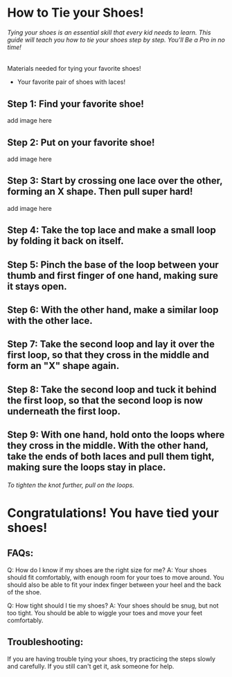 # How to Tie your Shoes!
###### Tying your shoes is an essential skill that every kid needs to learn. This guide will teach you how to tie your shoes step by step. You'll Be a Pro in no time!




Materials needed for tying your favorite shoes!
* Your favorite pair of shoes with laces!

## Step 1: Find your favorite shoe!
add image here

## Step 2: Put on your favorite shoe!
add image here 

## Step 3: Start by crossing one lace over the other, forming an X shape. Then pull super hard!
add image here

## Step 4: Take the top lace and make a small loop by folding it back on itself.

## Step 5: Pinch the base of the loop between your thumb and first finger of one hand, making sure it stays open.

## Step 6: With the other hand, make a similar loop with the other lace.

## Step 7: Take the second loop and lay it over the first loop, so that they cross in the middle and form an "X" shape again.

## Step 8: Take the second loop and tuck it behind the first loop, so that the second loop is now underneath the first loop.

## Step 9: With one hand, hold onto the loops where they cross in the middle. With the other hand, take the ends of both laces and pull them tight, making sure the loops stay in place.

###### To tighten the knot further, pull on the loops.

# Congratulations! You have tied your shoes!

















## FAQs:
Q: How do I know if my shoes are the right size for me?
A: Your shoes should fit comfortably, with enough room for your toes to move around. You should also be able to fit your index finger between your heel and the back of the shoe.

Q: How tight should I tie my shoes?
A: Your shoes should be snug, but not too tight. You should be able to wiggle your toes and move your feet comfortably.

## Troubleshooting:
If you are having trouble tying your shoes, try practicing the steps slowly and carefully. If you still can't get it, ask someone for help.

